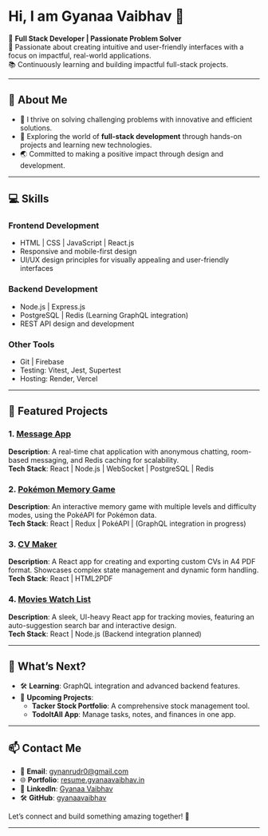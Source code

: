# Hi, I am **Gyanaa Vaibhav** 👋  

🎉 **Full Stack Developer | Passionate Problem Solver**  
🌟 Passionate about creating intuitive and user-friendly interfaces with a focus on impactful, real-world applications.  
📚 Continuously learning and building impactful full-stack projects.

---

## 🌟 **About Me**  
- 🧠 I thrive on solving challenging problems with innovative and efficient solutions.  
- 🚀 Exploring the world of **full-stack development** through hands-on projects and learning new technologies.  
- 🌏 Committed to making a positive impact through design and development.  

---

## 💻 **Skills**  
### **Frontend Development**  
- HTML | CSS | JavaScript | React.js  
- Responsive and mobile-first design  
- UI/UX design principles for visually appealing and user-friendly interfaces  

### **Backend Development**  
- Node.js | Express.js  
- PostgreSQL | Redis (Learning GraphQL integration)  
- REST API design and development  

### **Other Tools**  
- Git | Firebase  
- Testing: Vitest, Jest, Supertest  
- Hosting: Render, Vercel  

---

## 📂 **Featured Projects**  
### 1. **[Message App](https://www.gyanaavaibhav.in)**  
**Description**: A real-time chat application with anonymous chatting, room-based messaging, and Redis caching for scalability.  
**Tech Stack**: React | Node.js | WebSocket | PostgreSQL | Redis  

### 2. **[Pokémon Memory Game](https://pokemon.gyanaavaibhav.in)**  
**Description**: An interactive memory game with multiple levels and difficulty modes, using the PokéAPI for Pokémon data.  
**Tech Stack**: React | Redux | PokéAPI | (GraphQL integration in progress)  

### 3. **[CV Maker](https://cvmaker.gyanaavaibhav.in)**  
**Description**: A React app for creating and exporting custom CVs in A4 PDF format. Showcases complex state management and dynamic form handling.  
**Tech Stack**: React | HTML2PDF  

### 4. **[Movies Watch List](https://movie.gyanaavaibhav.in)**  
**Description**: A sleek, UI-heavy React app for tracking movies, featuring an auto-suggestion search bar and interactive design.  
**Tech Stack**: React | Node.js (Backend integration planned)  

---

## 🌟 **What’s Next?**  
- 🛠️ **Learning**: GraphQL integration and advanced backend features.  
- 🎯 **Upcoming Projects**:  
  - **Tacker Stock Portfolio**: A comprehensive stock management tool.  
  - **TodoItAll App**: Manage tasks, notes, and finances in one app.  

---

## 📫 **Contact Me**  
- 💌 **Email**: [gynanrudr0@gmail.com](mailto:gynanrudr0@gmail.com)  
- 🌐 **Portfolio**: [resume.gyanaavaibhav.in](https://resume.gyanaavaibhav.in)  
- 💼 **LinkedIn**: [Gyanaa Vaibhav](https://www.linkedin.com/in/gyanaa-vaibhav1/)
- 🛠️ **GitHub**: [gyanaavaibhav](https://github.com/gyanaavaibhav)  

Let’s connect and build something amazing together! 🚀

---
